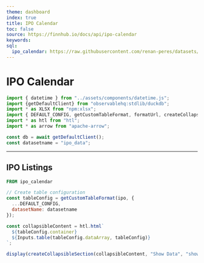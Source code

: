 ```yaml
---
theme: dashboard
index: true
title: IPO Calendar
toc: false
source: https://finnhub.io/docs/api/ipo-calendar
keywords: 
sql:
  ipo_calendar: https://raw.githubusercontent.com/renan-peres/datasets/refs/heads/master/data/finance/ipo_calendar.parquet
---
```


# IPO Calendar

```js
import { datetime } from "../assets/components/datetime.js";
import {getDefaultClient} from "observablehq:stdlib/duckdb";
import * as XLSX from "npm:xlsx";
import { DEFAULT_CONFIG, getCustomTableFormat, formatUrl, createCollapsibleSection } from "../assets/components/tableFormatting.js";
import * as htl from "htl";
import * as arrow from "apache-arrow";

const db = await getDefaultClient();
const datasetname = "ipo_data";
```

<div class="datetime-container">
  <div id="datetime"></div>
</div>

---

## IPO Listings

```sql id=ipo display=false
FROM ipo_calendar
```

```js
// Create table configuration
const tableConfig = getCustomTableFormat(ipo, {
  ...DEFAULT_CONFIG,
  datasetName: datasetname
});

const collapsibleContent = htl.html`
  ${tableConfig.container}
  ${Inputs.table(tableConfig.dataArray, tableConfig)}
`;

display(createCollapsibleSection(collapsibleContent, "Show Data", "show"));
```
